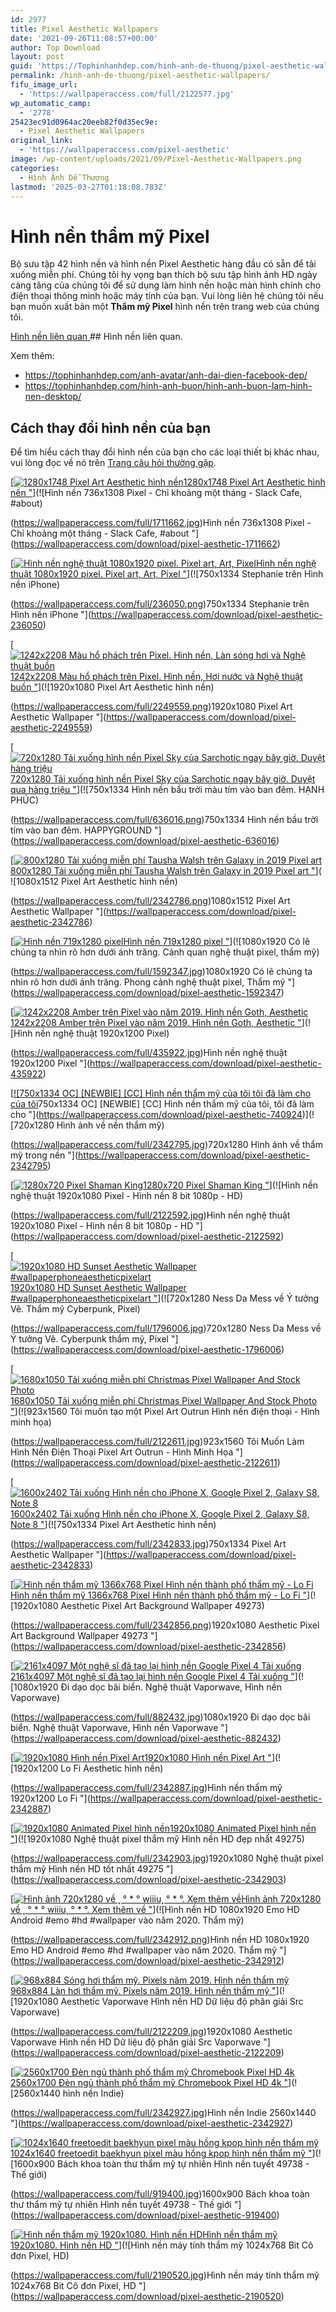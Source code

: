 ```yaml
---
id: 2977
title: Pixel Aesthetic Wallpapers
date: '2021-09-26T11:08:57+00:00'
author: Top Download
layout: post
guid: 'https://Tophinhanhdep.com/hinh-anh-de-thuong/pixel-aesthetic-wallpapers/'
permalink: /hinh-anh-de-thuong/pixel-aesthetic-wallpapers/
fifu_image_url:
  - 'https://wallpaperaccess.com/full/2122577.jpg'
wp_automatic_camp:
  - '2778'
25423ec91d0964ac20eeb82f0d35ec9e:
  - Pixel Aesthetic Wallpapers
original_link:
  - 'https://wallpaperaccess.com/pixel-aesthetic'
image: /wp-content/uploads/2021/09/Pixel-Aesthetic-Wallpapers.png
categories:
  - Hình Ảnh Dễ Thương
lastmod: '2025-03-27T01:18:08.783Z'
---
```

# Hình nền thẩm mỹ Pixel

Bộ sưu tập 42 hình nền và hình nền Pixel Aesthetic hàng đầu có sẵn để tải xuống miễn phí. Chúng tôi hy vọng bạn thích bộ sưu tập hình ảnh HD ngày càng tăng của chúng tôi để sử dụng làm hình nền hoặc màn hình chính cho điện thoại thông minh hoặc máy tính của bạn. Vui lòng liên hệ chúng tôi nếu bạn muốn xuất bản một **Thẩm mỹ Pixel** hình nền trên trang web của chúng tôi.

[Hình nền liên quan ](#related) ## Hình nền liên quan.

   
 Xem thêm:

   
- <https://tophinhanhdep.com/anh-avatar/anh-dai-dien-facebook-dep/>
- <https://tophinhanhdep.com/hinh-anh-buon/hinh-anh-buon-lam-hinh-nen-desktop/>

## Cách thay đổi hình nền của bạn

Để tìm hiểu cách thay đổi hình nền của bạn cho các loại thiết bị khác nhau, vui lòng đọc về nó trên [Trang câu hỏi thường gặp](https://tophinhanhdep.com/faq/).

  
[[![1280x1748 Pixel Art Aesthetic hình nền](https://wallpaperaccess.com/full/2122577.jpg)1280x1748 Pixel Art Aesthetic hình nền "](https://wallpaperaccess.com/download/pixel-aesthetic-2122577)](![Hình nền 736x1308 Pixel - Chỉ khoảng một tháng - Slack Cafe, #about)

(https://wallpaperaccess.com/full/1711662.jpg)Hình nền 736x1308 Pixel - Chỉ khoảng một tháng - Slack Cafe, #about "](https://wallpaperaccess.com/download/pixel-aesthetic-1711662)

 [[![Hình nền nghệ thuật 1080x1920 pixel.  Pixel art, Art, Pixel](https://wallpaperaccess.com/full/1332927.jpg)Hình nền nghệ thuật 1080x1920 pixel. Pixel art, Art, Pixel "](https://wallpaperaccess.com/download/pixel-aesthetic-1332927)](![750x1334 Stephanie trên Hình nền iPhone)

(https://wallpaperaccess.com/full/236050.png)750x1334 Stephanie trên Hình nền iPhone "](https://wallpaperaccess.com/download/pixel-aesthetic-236050)

[[![1242x2208 Màu hổ phách trên Pixel.  Hình nền, Làn sóng hơi và Nghệ thuật buồn](https://wallpaperaccess.com/full/656571.jpg)1242x2208 Màu hổ phách trên Pixel. Hình nền, Hơi nước và Nghệ thuật buồn "](https://wallpaperaccess.com/download/pixel-aesthetic-656571)](![1920x1080 Pixel Art Aesthetic hình nền)

(https://wallpaperaccess.com/full/2249559.png)1920x1080 Pixel Art Aesthetic Wallpaper "](https://wallpaperaccess.com/download/pixel-aesthetic-2249559)

[[![720x1280 Tải xuống hình nền Pixel Sky của Sarchotic ngay bây giờ.  Duyệt hàng triệu](https://wallpaperaccess.com/full/1719747.jpg)720x1280 Tải xuống hình nền Pixel Sky của Sarchotic ngay bây giờ. Duyệt qua hàng triệu "](https://wallpaperaccess.com/download/pixel-aesthetic-1719747)](![750x1334 Hình nền bầu trời màu tím vào ban đêm.  HẠNH PHÚC)

(https://wallpaperaccess.com/full/636016.png)750x1334 Hình nền bầu trời tím vào ban đêm. HAPPYGROUND "](https://wallpaperaccess.com/download/pixel-aesthetic-636016)

[[![800x1280 Tải xuống miễn phí Tausha Walsh trên Galaxy in 2019 Pixel art](https://wallpaperaccess.com/full/2342757.png)800x1280 Tải xuống miễn phí Tausha Walsh trên Galaxy in 2019 Pixel art "](https://wallpaperaccess.com/download/pixel-aesthetic-2342757)]( ![1080x1512 Pixel Art Aesthetic hình nền)

(https://wallpaperaccess.com/full/2342786.png)1080x1512 Pixel Art Aesthetic Wallpaper "](https://wallpaperaccess.com/download/pixel-aesthetic-2342786)

[[![Hình nền 719x1280 pixel](https://wallpaperaccess.com/full/2342787.jpg)Hình nền 719x1280 pixel "](https://wallpaperaccess.com/download/pixel-aesthetic-2342787)](![1080x1920 Có lẽ chúng ta nhìn rõ hơn dưới ánh trăng.  Cảnh quan nghệ thuật pixel, thẩm mỹ)

(https://wallpaperaccess.com/full/1592347.jpg)1080x1920 Có lẽ chúng ta nhìn rõ hơn dưới ánh trăng. Phong cảnh nghệ thuật pixel, Thẩm mỹ "](https://wallpaperaccess.com/download/pixel-aesthetic-1592347)

[[![1242x2208 Amber trên Pixel vào năm 2019. Hình nền Goth, Aesthetic](https://wallpaperaccess.com/full/1349482.png)1242x2208 Amber trên Pixel vào năm 2019. Hình nền Goth, Aesthetic "](https://wallpaperaccess.com/download/pixel-aesthetic-1349482)](![Hình nền nghệ thuật 1920x1200 Pixel)

(https://wallpaperaccess.com/full/435922.jpg)Hình nền nghệ thuật 1920x1200 Pixel "](https://wallpaperaccess.com/download/pixel-aesthetic-435922)

[[![750x1334 OC] [NEWBIE] [CC]  Hình nền thẩm mỹ của tôi tôi đã làm cho của tôi](https://wallpaperaccess.com/full/740924.png)750x1334 OC\] \[NEWBIE\] \[CC\] Hình nền thẩm mỹ của tôi, tôi đã làm cho "](https://wallpaperaccess.com/download/pixel-aesthetic-740924)](![720x1280 Hình ảnh về nền thẩm mỹ)

(https://wallpaperaccess.com/full/2342795.jpg)720x1280 Hình ảnh về thẩm mỹ trong nền "](https://wallpaperaccess.com/download/pixel-aesthetic-2342795)

[[![1280x720 Pixel Shaman King](https://wallpaperaccess.com/full/1486909.jpg)1280x720 Pixel Shaman King "](https://wallpaperaccess.com/download/pixel-aesthetic-1486909)](![Hình nền nghệ thuật 1920x1080 Pixel - Hình nền 8 bit 1080p - HD)

(https://wallpaperaccess.com/full/2122592.jpg)Hình nền nghệ thuật 1920x1080 Pixel - Hình nền 8 bit 1080p - HD "](https://wallpaperaccess.com/download/pixel-aesthetic-2122592)

[[![1920x1080 HD Sunset Aesthetic Wallpaper #wallpaperphoneaestheticpixelart](https://wallpaperaccess.com/full/2342804.jpg)1920x1080 HD Sunset Aesthetic Wallpaper #wallpaperphoneaestheticpixelart "](https://wallpaperaccess.com/download/pixel-aesthetic-2342804)](![720x1280 Ness Da Mess về Ý tưởng Vẽ.  Thẩm mỹ Cyberpunk, Pixel)

(https://wallpaperaccess.com/full/1796006.jpg)720x1280 Ness Da Mess về Ý tưởng Vẽ. Cyberpunk thẩm mỹ, Pixel "](https://wallpaperaccess.com/download/pixel-aesthetic-1796006)

[[![1680x1050 Tải xuống miễn phí Christmas Pixel Wallpaper And Stock Photo](https://wallpaperaccess.com/full/2342825.jpg)1680x1050 Tải xuống miễn phí Christmas Pixel Wallpaper And Stock Photo "](https://wallpaperaccess.com/download/pixel-aesthetic-2342825)](![923x1560 Tôi muốn tạo một Pixel Art Outrun Hình nền điện thoại - Hình minh họa)

(https://wallpaperaccess.com/full/2122611.jpg)923x1560 Tôi Muốn Làm Hình Nền Điện Thoại Pixel Art Outrun - Hình Minh Họa "](https://wallpaperaccess.com/download/pixel-aesthetic-2122611)

[[![1600x2402 Tải xuống Hình nền cho iPhone X, Google Pixel 2, Galaxy S8, Note 8](https://wallpaperaccess.com/full/1345581.jpg)1600x2402 Tải xuống Hình nền cho iPhone X, Google Pixel 2, Galaxy S8, Note 8 "](https://wallpaperaccess.com/download/pixel-aesthetic-1345581)](![750x1334 Pixel Art Aesthetic hình nền)

(https://wallpaperaccess.com/full/2342833.jpg)750x1334 Pixel Art Aesthetic Wallpaper "](https://wallpaperaccess.com/download/pixel-aesthetic-2342833)

[[![Hình nền thẩm mỹ 1366x768 Pixel Hình nền thành phố thẩm mỹ - Lo Fi](https://wallpaperaccess.com/full/2342840.png)Hình nền thẩm mỹ 1366x768 Pixel Hình nền thành phố thẩm mỹ - Lo Fi "](https://wallpaperaccess.com/download/pixel-aesthetic-2342840)](![1920x1080 Aesthetic Pixel Art Background Wallpaper 49273)

(https://wallpaperaccess.com/full/2342856.png)1920x1080 Aesthetic Pixel Art Background Wallpaper 49273 "](https://wallpaperaccess.com/download/pixel-aesthetic-2342856)

[[![2161x4097 Một nghệ sĩ đã tạo lại hình nền Google Pixel 4 Tải xuống](https://wallpaperaccess.com/full/1462000.png)2161x4097 Một nghệ sĩ đã tạo lại hình nền Google Pixel 4 Tải xuống "](https://wallpaperaccess.com/download/pixel-aesthetic-1462000)](![1080x1920 Đi dạo dọc bãi biển.  Nghệ thuật Vaporwave, Hình nền Vaporwave)

(https://wallpaperaccess.com/full/882432.jpg)1080x1920 Đi dạo dọc bãi biển. Nghệ thuật Vaporwave, Hình nền Vaporwave "](https://wallpaperaccess.com/download/pixel-aesthetic-882432)

[[![1920x1080 Hình nền Pixel Art](https://wallpaperaccess.com/full/2342868.jpg)1920x1080 Hình nền Pixel Art "](https://wallpaperaccess.com/download/pixel-aesthetic-2342868)](![1920x1200 Lo Fi Aesthetic hình nền)

(https://wallpaperaccess.com/full/2342887.jpg)Hình nền thẩm mỹ 1920x1200 Lo Fi "](https://wallpaperaccess.com/download/pixel-aesthetic-2342887)

[[![1920x1080 Animated Pixel hình nền](https://wallpaperaccess.com/full/2122624.jpg)1920x1080 Animated Pixel hình nền "](https://wallpaperaccess.com/download/pixel-aesthetic-2122624)](![1920x1080 Nghệ thuật pixel thẩm mỹ Hình nền HD đẹp nhất 49275)

(https://wallpaperaccess.com/full/2342903.jpg)1920x1080 Nghệ thuật pixel thẩm mỹ Hình nền HD tốt nhất 49275 "](https://wallpaperaccess.com/download/pixel-aesthetic-2342903)

[[![Hình ảnh 720x1280 về ˛ ° * ° wiiiu˛ ° * °.  Xem thêm về](https://wallpaperaccess.com/full/1382578.jpg)Hình ảnh 720x1280 về ˛ ° \* ° wiiiu˛ ° \* °. Xem thêm về "](https://wallpaperaccess.com/download/pixel-aesthetic-1382578)](![Hình nền HD 1080x1920 Emo HD Android #emo #hd #wallpaper vào năm 2020. Thẩm mỹ)

(https://wallpaperaccess.com/full/2342912.png)Hình nền HD 1080x1920 Emo HD Android #emo #hd #wallpaper vào năm 2020. Thẩm mỹ "](https://wallpaperaccess.com/download/pixel-aesthetic-2342912)

[[![968x884 Sóng hơi thẩm mỹ.  Pixels năm 2019. Hình nền thẩm mỹ](https://wallpaperaccess.com/full/1711577.jpg)968x884 Làn hơi thẩm mỹ. Pixels năm 2019. Hình nền thẩm mỹ "](https://wallpaperaccess.com/download/pixel-aesthetic-1711577)](![1920x1080 Aesthetic Vaporwave Hình nền HD Dữ liệu độ phân giải Src Vaporwave)

(https://wallpaperaccess.com/full/2122209.jpg)1920x1080 Aesthetic Vaporwave Hình nền HD Dữ liệu độ phân giải Src Vaporwave "](https://wallpaperaccess.com/download/pixel-aesthetic-2122209)

[[![2560x1700 Đèn ngủ thành phố thẩm mỹ Chromebook Pixel HD 4k](https://wallpaperaccess.com/full/2342924.jpg)2560x1700 Đèn ngủ thành phố thẩm mỹ Chromebook Pixel HD 4k "](https://wallpaperaccess.com/download/pixel-aesthetic-2342924)](![2560x1440 hình nền Indie)

(https://wallpaperaccess.com/full/2342927.jpg)Hình nền Indie 2560x1440 "](https://wallpaperaccess.com/download/pixel-aesthetic-2342927)

[[![1024x1640 freetoedit baekhyun pixel màu hồng kpop hình nền thẩm mỹ](https://wallpaperaccess.com/full/2342932.jpg)1024x1640 freetoedit baekhyun pixel màu hồng kpop hình nền thẩm mỹ "](https://wallpaperaccess.com/download/pixel-aesthetic-2342932)](![1600x900 Bách khoa toàn thư thẩm mỹ tự nhiên Hình nền tuyết 49738 - Thế giới)

(https://wallpaperaccess.com/full/919400.jpg)1600x900 Bách khoa toàn thư thẩm mỹ tự nhiên Hình nền tuyết 49738 - Thế giới "](https://wallpaperaccess.com/download/pixel-aesthetic-919400)

[[![Hình nền thẩm mỹ 1920x1080.  Hình nền HD](https://wallpaperaccess.com/full/1190406.jpg)Hình nền thẩm mỹ 1920x1080. Hình nền HD "](https://wallpaperaccess.com/download/pixel-aesthetic-1190406)](![Hình nền máy tính thẩm mỹ 1024x768 Bit Cô đơn Pixel, HD)

(https://wallpaperaccess.com/full/2190520.jpg)Hình nền máy tính thẩm mỹ 1024x768 Bit Cô đơn Pixel, HD "](https://wallpaperaccess.com/download/pixel-aesthetic-2190520)
